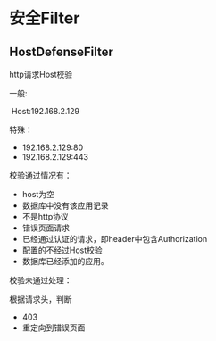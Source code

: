 # 安全Filter

## HostDefenseFilter

http请求Host校验

一般:

​	Host:192.168.2.129

特殊：

+ 192.168.2.129:80
+ 192.168.2.129:443



校验通过情况有：

+ host为空
+ 数据库中没有该应用记录
+ 不是http协议
+ 错误页面请求
+ 已经通过认证的请求，即header中包含Authorization
+ 配置的不经过Host校验
+ 数据库已经添加的应用。



校验未通过处理：

根据请求头，判断

+ 403
+ 重定向到错误页面





